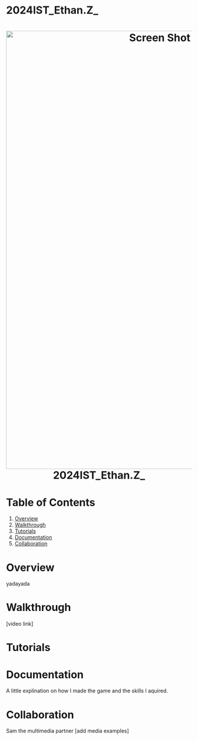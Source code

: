 # 2024IST_Ethan.Z_
<h1 align="center">
<img width="1191" alt="Screen Shot 2024-09-25 at 8 43 40 pm" src="![Screenshot 2024-09-25 210138](https://github.com/user-attachments/assets/b695affe-3ae4-4b5d-9d1f-6e249968bd38)">
<br />
2024IST_Ethan.Z_
</h1>

# Table of Contents

1. [Overview](https://github.com/TempeHS/2024IST_Ethan.Z_?tab=readme-ov-file#overview)
2. [Walkthrough](https://github.com/TempeHS/2024IST_Ethan.Z_?tab=readme-ov-file#walkthrough)
3. [Tutorials](https://github.com/TempeHS/2024IST_Ethan.Z_?tab=readme-ov-file#tutorials)
4. [Documentation](https://github.com/TempeHS/2024IST_Ethan.Z_?tab=readme-ov-file#documentation)
5. [Collaboration](https://github.com/TempeHS/2024IST_Ethan.Z_?tab=readme-ov-file#collaboration)

# Overview

yadayada

# Walkthrough

[video link]

# Tutorials


# Documentation

A little explination on how I made the game and the skills I aquired.

# Collaboration

Sam the multimedia partner
[add media examples]
